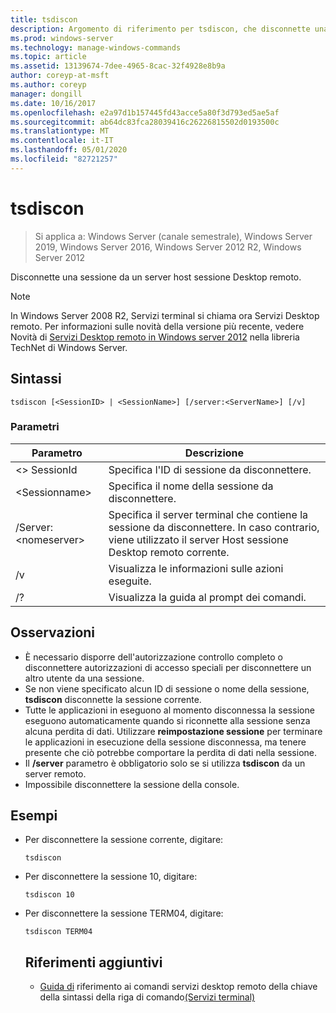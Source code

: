 ```yaml
---
title: tsdiscon
description: Argomento di riferimento per tsdiscon, che disconnette una sessione da un server Host sessione Desktop remoto.
ms.prod: windows-server
ms.technology: manage-windows-commands
ms.topic: article
ms.assetid: 13139674-7dee-4965-8cac-32f4928e8b9a
author: coreyp-at-msft
ms.author: coreyp
manager: dongill
ms.date: 10/16/2017
ms.openlocfilehash: e2a97d1b157445fd43acce5a80f3d793ed5ae5af
ms.sourcegitcommit: ab64dc83fca28039416c26226815502d0193500c
ms.translationtype: MT
ms.contentlocale: it-IT
ms.lasthandoff: 05/01/2020
ms.locfileid: "82721257"
---
```

# <a name="tsdiscon"></a>tsdiscon

> Si applica a: Windows Server (canale semestrale), Windows Server 2019, Windows Server 2016, Windows Server 2012 R2, Windows Server 2012

Disconnette una sessione da un server host sessione Desktop remoto.



> [!NOTE]
> In Windows Server 2008 R2, Servizi terminal si chiama ora Servizi Desktop remoto. Per informazioni sulle novità della versione più recente, vedere Novità di [Servizi Desktop remoto in Windows server 2012](https://technet.microsoft.com/library/hh831527) nella libreria TechNet di Windows Server.

## <a name="syntax"></a>Sintassi
```
tsdiscon [<SessionID> | <SessionName>] [/server:<ServerName>] [/v]
```

### <a name="parameters"></a>Parametri

|Parametro|Descrizione|
|-------|--------|
|\<> SessionId|Specifica l'ID di sessione da disconnettere.|
|\<Sessionname>|Specifica il nome della sessione da disconnettere.|
|/Server:\<nomeserver>|Specifica il server terminal che contiene la sessione da disconnettere. In caso contrario, viene utilizzato il server Host sessione Desktop remoto corrente.|
|/v|Visualizza le informazioni sulle azioni eseguite.|
|/?|Visualizza la guida al prompt dei comandi.|

## <a name="remarks"></a>Osservazioni
-   È necessario disporre dell'autorizzazione controllo completo o disconnettere autorizzazioni di accesso speciali per disconnettere un altro utente da una sessione.
-   Se non viene specificato alcun ID di sessione o nome della sessione, **tsdiscon** disconnette la sessione corrente.
-   Tutte le applicazioni in eseguono al momento disconnessa la sessione eseguono automaticamente quando si riconnette alla sessione senza alcuna perdita di dati. Utilizzare **reimpostazione sessione** per terminare le applicazioni in esecuzione della sessione disconnessa, ma tenere presente che ciò potrebbe comportare la perdita di dati nella sessione.
-   Il **/server** parametro è obbligatorio solo se si utilizza **tsdiscon** da un server remoto.
-   Impossibile disconnettere la sessione della console.

## <a name="examples"></a>Esempi
- Per disconnettere la sessione corrente, digitare:
  ```
  tsdiscon
  ```
- Per disconnettere la sessione 10, digitare:
  ```
  tsdiscon 10
  ```
- Per disconnettere la sessione TERM04, digitare:
  ```
  tsdiscon TERM04
  ```
  ## <a name="additional-references"></a>Riferimenti aggiuntivi
  - [Guida di](command-line-syntax-key.md)
  riferimento ai comandi servizi desktop remoto della chiave della sintassi della riga di comando[(Servizi terminal)](remote-desktop-services-terminal-services-command-reference.md)
